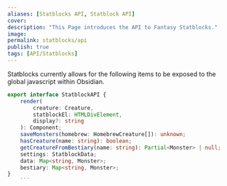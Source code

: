 ```yaml
---
aliases: [Statblocks API, Statblock API]
cover: 
description: "This Page introduces the API to Fantasy Statblocks."
image: 
permalink: statblocks/api
publish: true
tags: [API/Statblocks]
---
```


Statblocks currently allows for the following items to be exposed to the global javascript within Obsidian.

```ts
export interface StatblockAPI {
    render(
        creature: Creature,
        statblockEl: HTMLDivElement,
        display?: string
    ): Component;
    saveMonsters(homebrew: HomebrewCreature[]): unknown;
    hasCreature(name: string): boolean;
    getCreatureFromBestiary(name: string): Partial<Monster> | null;
    settings: StatblockData;
    data: Map<string, Monster>;
    bestiary: Map<string, Monster>;
}
    ```

